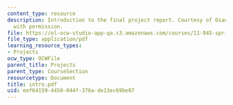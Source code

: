 ```yaml
---
content_type: resource
description: Introduction to the final project report. Courtesy of Diana Bernal. Used
  with permission.
file: https://ol-ocw-studio-app-qa.s3.amazonaws.com/courses/11-945-springfield-studio-spring-2004/eef641594450044f376ade13ec69be07_intro.pdf
file_type: application/pdf
learning_resource_types:
- Projects
ocw_type: OCWFile
parent_title: Projects
parent_type: CourseSection
resourcetype: Document
title: intro.pdf
uid: eef64159-4450-044f-376a-de13ec69be07
---
```

